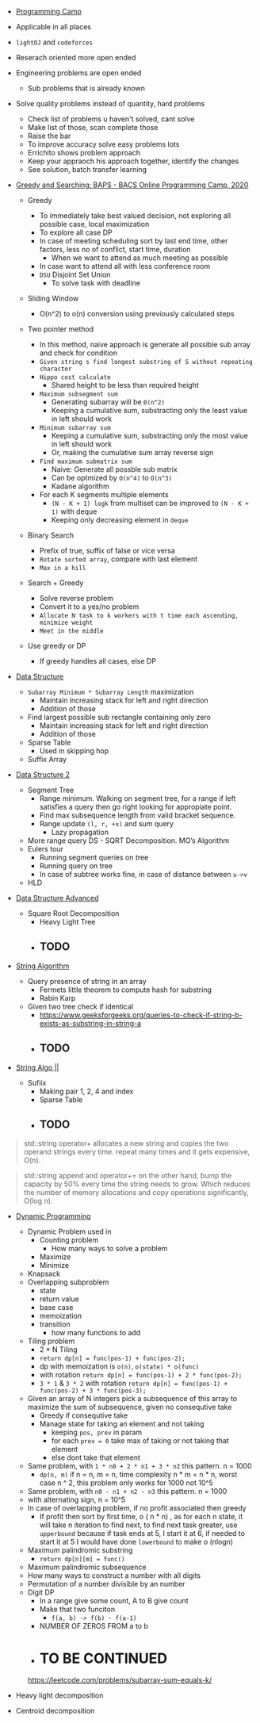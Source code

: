 - [Programming Camp](https://www.youtube.com/channel/UCN_pqF_Y6IObpxapaQPHWZg)

- Applicable in all places
- `lightOJ` and `codeforces`
- Reserach oriented more open ended
- Engineering problems are open ended
    - Sub problems that is already known

- Solve quality problems instead of quantity, hard problems
    - Check list of problems u haven't solved, cant solve
    - Make list of those, scan complete those
    - Raise the bar
    - To improve accuracy solve easy problems lots
    - Errichito shows problem approach
    - Keep your appraoch his approach together, identify the changes
    - See solution, batch transfer learning

- [Greedy and Searching: BAPS - BACS Online Programming Camp, 2020](https://youtu.be/IKDtlUMW7F4?list=PLWtSipmftM8qbtfj2WkoQ7Z9ZrhCl6rPz)
    - Greedy
        - To immediately take best valued decision, not exploring all possible case, local maximization
        - To explore all case DP
        - In case of meeting scheduling sort by last end time, other factors, less no of conflict, start time, duration
            - When we want to attend as much meeting as possible
        - In case want to attend all with less conference room
        - `DSU` Disjoint Set Union 
            - To solve task with deadline

    - Sliding Window
        - O(n^2) to o(n) conversion using previously calculated steps

    - Two pointer method
        - In this method, naive approach is generate all possible sub array and check for condition
        - `Given string s find longest substring of S without repeating character`
        - `Hippo cost calculate`
            - Shared height to be less than required height
        - `Maximum subsegment sum`
            - Generating subarray will be `0(n^2)`
            - Keeping a cumulative sum, substracting only the least value in left should work
        - `Minimum subarray sum`
            - Keeping a cumulative sum, substracting only the most value in left should work
            - Or, making the cumulative sum array reverse sign
        - `Find maximum submatrix sum`
            - Naive: Generate all possble sub matrix
            - Can be optmized by `O(n^4)` to `O(n^3)` 
            - Kadane algorithm
        - For each K segments multiple elements
            - `(N - K + 1) logk` from multiset can be improved to `(N - K + 1)` with deque
            - Keeping only decreasing element in `deque`

    - Binary Search
        - Prefix of true, suffix of false or vice versa
        - `Rotate sorted array`, compare with last element
        - `Max in a hill`

    - Search + Greedy
        - Solve reverse problem
        - Convert it to a yes/no problem
        - `Allocate N task to k workers with t time each ascending, minimize weight`
        - `Meet in the middle`

    - Use greedy or DP
        - If greedy handles all cases, else DP


            

- [Data Structure](https://youtu.be/0v--9nEFfAM)
    - `Subarray Minimum * Subarray Length` maximization
        - Maintain increasing stack for left and right direction
        - Addition of those
    - Find largest possible sub rectangle containing only zero
        - Maintain increasing stack for left and right direction
        - Addition of those
    - Sparse Table
        - Used in skipping hop
    - Suffix Array






            



            








- [Data Structure 2](https://youtu.be/0v--9nEFfAM?list=PLWtSipmftM8qbtfj2WkoQ7Z9ZrhCl6rPz)
    - Segment Tree
        - Range minimum. Walking on segment tree, for a range if left satisfies a query then go right looking for appropiate point.
        - Find max subsequence length from valid bracket sequence.
        - Range update `(l, r, +x)` and sum query
            - Lazy propagation
    - More range query DS - SQRT Decomposition. MO’s Algorithm
    - Eulers tour
        - Running segment queries on tree
        - Running query on tree
        - In case of subtree works fine, in case of distance between `u->v`
    - HLD



            




            




            




            

- [Data Structure Advanced](https://youtu.be/94E2ztsDdyI?list=PLWtSipmftM8qmo4ysAvS-aI4nc9nLM-uv)
    - Square Root Decomposition
        - Heavy Light Tree
        - ## TODO




            




            




            




            

- [String Algorithm](https://youtu.be/zbV0IRWBNvU)
    - Query presence of string in an array
        - Fermets little theorem to compute hash for substring
        - Rabin Karp
    - Given two tree check if identical
        - https://www.geeksforgeeks.org/queries-to-check-if-string-b-exists-as-substring-in-string-a
        - ## TODO

- [String Algo ||](https://youtu.be/wH3rmwew1Cc?list=PLWtSipmftM8qbtfj2WkoQ7Z9ZrhCl6rPz)
    - Sufiix
        - Making pair 1, 2, 4 and index
        - Sparse Table
        - ## TODO

> std::string operator+ allocates a new string and copies the two operand strings every time. repeat many times and it gets expensive, O(n).

> std::string append and operator+= on the other hand, bump the capacity by 50% every time the string needs to grow. Which reduces the number of memory allocations and copy operations significantly, O(log n).




            




            




            




            




            

- [Dynamic Programming](https://youtu.be/cbgdSX2pXcQ?list=PLWtSipmftM8qbtfj2WkoQ7Z9ZrhCl6rPz)
    - Dynamic Problem used in
        - Counting problem
            - How many ways to solve a problem
        - Maximize
        - Minimize
    - Knapsack
    - Overlapping subproblem
        - state
        - return value
        - base case
        - memoization
        - transition
            - how many functions to add
    - Tiling problem
        - 2 * N Tiling
        - `return dp[n] = func(pos-1) + func(pos-2);`
        - dp with memoization is `o(n)`, `o(state) * o(func)`
        - with rotation `return dp[n] = func(pos-1) + 2 * func(pos-2);`
        - `3 * 1` & `3 * 2` with rotation `return dp[n] = func(pos-1) + func(pos-2) + 3 * func(pos-3);`
    - Given an array of N integers pick a subsequence of this array to maximize the sum of subsequence, given no consequtive take
        - Greedy if consequtive take
        - Manage state for taking an element and not taking
            - keeping `pos, prev` in param
            - for each `prev = 0` take max of taking or not taking that element
            - else dont take that element
    - Same problem, with `1 * n0 + 2 * n1 + 3 * n2` this pattern. n = 1000
        - `dp(n, m)` if n = n, m = n, time complexity n * m = n * n, worst case n ^ 2, this problem only works for 1000 not 10^5
    - Same problem, with `n0 - n1 + n2 - n3` this pattern. n = 1000
    - with alternating sign, n = 10^5
    - In case of overlapping problem, if no profit associated then greedy
        - If profit then sort by first time, o ( n * n) , as for each n state, 
        it will take n iteration to find next, to find next task greater, use `upperbound` because if task ends at 5, I start it at 6, if 
        needed to start it at 5 I would have done `lowerbound` to make o (nlogn)
    - Maximum palindromic substring
        - `return dp[n][m] = func()` 
    - Maximum palindromic subsequence
    - How many ways to construct a number with all digits
    - Permutation of a number divisible by an number
    - Digit DP
        - In a range give some count, A to B give count
        - Make that two funciton
            - `f(a, b) -> f(b) - f(a-1)`
        - NUMBER OF ZEROS FROM a to b
        - # TO BE CONTINUED
        https://leetcode.com/problems/subarray-sum-equals-k/
    




            




            




            




            

- Heavy light decomposition
- Centroid decomposition